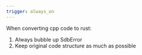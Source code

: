 ```yaml
---
trigger: always_on
---
```


When converting cpp code to rust:
1. Always bubble up SdbError
2. Keep original code structure as much as possible
